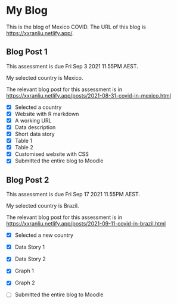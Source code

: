 # My Blog


This is the blog of Mexico COVID.
The URL of this blog is https://xxranliu.netlify.app/.

## Blog Post 1

This assessment is due Fri Sep 3 2021 11.55PM AEST.

My selected country is Mexico.

The relevant blog post for this assessment is in https://xxranliu.netlify.app/posts/2021-08-31-covid-in-mexico.html

- [x] Selected a country
- [x] Website with R markdown 
- [x] A working URL
- [x] Data description
- [x] Short data story
- [x] Table 1
- [x] Table 2
- [x] Customised website with CSS
- [x] Submitted the entire blog to Moodle

## Blog Post 2

This assessment is due Fri Sep 17 2021 11.55PM AEST.

My selected country is Brazil.

The relevant blog post for this assessment is in https://xxranliu.netlify.app/posts/2021-09-11-covid-in-brazil.html

- [x] Selected a new country
- [x] Data Story 1
- [x] Data Story 2
- [x] Graph 1
- [x] Graph 2
- [ ] Submitted the entire blog to Moodle

